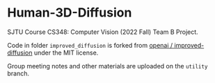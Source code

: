 # Human-3D-Diffusion
SJTU Course CS348: Computer Vision (2022 Fall) Team B Project.

Code in folder `improved_diffusion` is forked from [openai / improved-diffusion](https://github.com/openai/improved-diffusion) under the MIT license.

Group meeting notes and other materials are uploaded on the `utility` branch.
